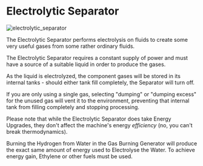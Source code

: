 # Electrolytic Separator
![electrolytic_separator](item:mekanism:electrolytic_separator)

The Electrolytic Separator performs electrolysis on fluids to create some very useful gases from some rather ordinary fluids.

The Electrolytic Separator requires a constant supply of power and must have a source of a suitable liquid in order to produce the gases.

As the liquid is electrolyzed, the component gases will be stored in its internal tanks - should either tank fill completely, the Separator will turn off.

If you are only using a single gas, selecting "dumping" or "dumping excess" for the unused gas will vent it to the environment, preventing that internal tank from filling completely and stopping processing.

Please note that while the Electrolytic Separator does take Energy Upgrades, they don't affect the machine's energy _efficiency_ (no, you can't break thermodynamics).

Burning the Hydrogen from Water in the Gas Burning Generator will produce the exact same amount of energy used to Electrolyse the Water. To achieve energy gain, Ethylene or other fuels must be used.
